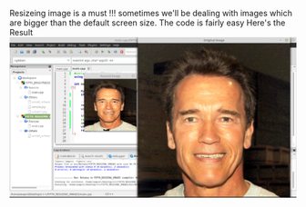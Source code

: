 Resizeing image is a must !!!
sometimes we'll be dealing with images which are bigger than the default screen size.
The code is fairly easy
Here's the Result
![](result.png)
